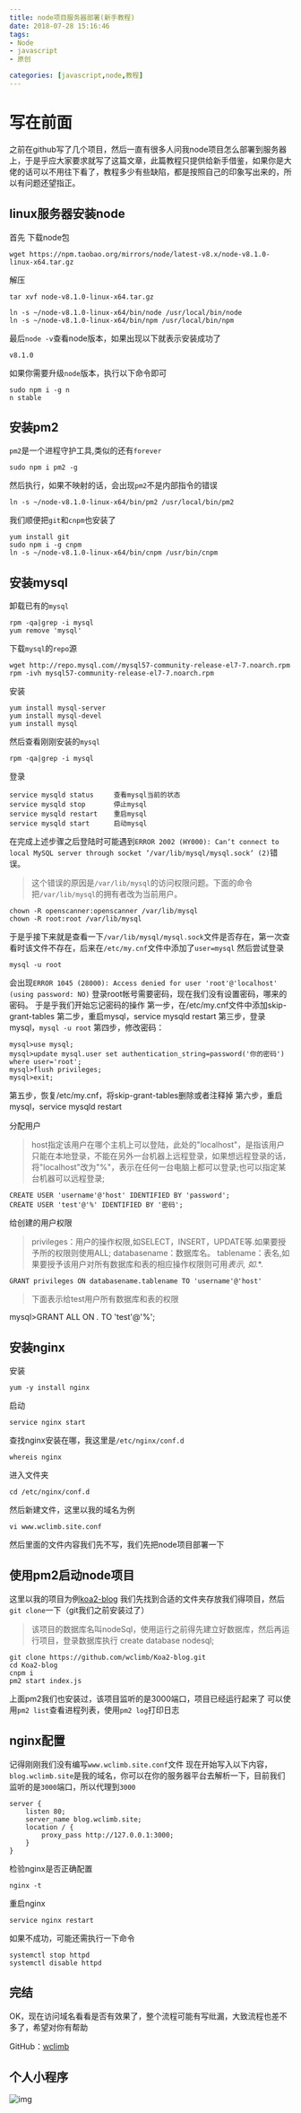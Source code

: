 ```yaml
---
title: node项目服务器部署(新手教程)
date: 2018-07-28 15:16:46
tags:
- Node
- javascript
- 原创

categories: [javascript,node,教程]
---
```

# 写在前面

之前在github写了几个项目，然后一直有很多人问我node项目怎么部署到服务器上，于是乎应大家要求就写了这篇文章，此篇教程只提供给新手借鉴，如果你是大佬的话可以不用往下看了，教程多少有些缺陷，都是按照自己的印象写出来的，所以有问题还望指正。

## linux服务器安装node

首先
下载node包
```
wget https://npm.taobao.org/mirrors/node/latest-v8.x/node-v8.1.0-linux-x64.tar.gz
```
解压
```
tar xvf node-v8.1.0-linux-x64.tar.gz
```
<!-- more -->

```
ln -s ~/node-v8.1.0-linux-x64/bin/node /usr/local/bin/node
ln -s ~/node-v8.1.0-linux-x64/bin/npm /usr/local/bin/npm
```

最后`node -v`查看node版本，如果出现以下就表示安装成功了
```
v8.1.0
```
如果你需要升级`node`版本，执行以下命令即可
```
sudo npm i -g n
n stable
```

## 安装pm2

`pm2`是一个进程守护工具,类似的还有`forever`

```
sudo npm i pm2 -g
```
然后执行，如果不映射的话，会出现`pm2`不是内部指令的错误
```
ln -s ~/node-v8.1.0-linux-x64/bin/pm2 /usr/local/bin/pm2
```
我们顺便把`git`和`cnpm`也安装了
```
yum install git
sudo npm i -g cnpm
ln -s ~/node-v8.1.0-linux-x64/bin/cnpm /usr/bin/cnpm
```

## 安装mysql

卸载已有的`mysql`
```
rpm -qa|grep -i mysql
yum remove 'mysql'
```
下载`mysql`的`repo`源 
```
wget http://repo.mysql.com//mysql57-community-release-el7-7.noarch.rpm
rpm -ivh mysql57-community-release-el7-7.noarch.rpm
```
安装
```
yum install mysql-server
yum install mysql-devel
yum install mysql
```
然后查看刚刚安装的`mysql`
```
rpm -qa|grep -i mysql
```
登录
```
service mysqld status     查看mysql当前的状态
service mysqld stop       停止mysql
service mysqld restart    重启mysql
service mysqld start      启动mysql
```

在完成上述步骤之后登陆时可能遇到`ERROR 2002 (HY000): Can‘t connect to local MySQL server through socket ‘/var/lib/mysql/mysql.sock‘ (2)`错误。

> 这个错误的原因是`/var/lib/mysql`的访问权限问题。下面的命令把`/var/lib/mysql`的拥有者改为当前用户。

```
chown -R openscanner:openscanner /var/lib/mysql
chown -R root:root /var/lib/mysql
```

于是乎接下来就是查看一下`/var/lib/mysql/mysql.sock`文件是否存在，第一次查看时该文件不存在，后来在`/etc/my.cnf`文件中添加了`user=mysql`
然后尝试登录
```
mysql -u root 
```
会出现`ERROR 1045 (28000): Access denied for user 'root'@'localhost' (using password: NO)` 登录root帐号需要密码，现在我们没有设置密码，哪来的密码。
于是乎我们开始忘记密码的操作
第一步，在/etc/my.cnf文件中添加skip-grant-tables
第二步，重启mysql，service mysqld restart
第三步，登录mysql，`mysql -u root`
第四步，修改密码：
```
mysql>use mysql;
mysql>update mysql.user set authentication_string=password('你的密码') where user='root';
mysql>flush privileges;
mysql>exit;
```
第五步，恢复/etc/my.cnf，将skip-grant-tables删除或者注释掉
第六步，重启mysql，service mysqld restart

分配用户
> host指定该用户在哪个主机上可以登陆，此处的"localhost"，是指该用户只能在本地登录，不能在另外一台机器上远程登录，如果想远程登录的话，将"localhost"改为"%"，表示在任何一台电脑上都可以登录;也可以指定某台机器可以远程登录;

```
CREATE USER 'username'@'host' IDENTIFIED BY 'password';
CREATE USER 'test'@'%' IDENTIFIED BY '密码'; 
```

给创建的用户权限
> privileges：用户的操作权限,如SELECT，INSERT，UPDATE等.如果要授予所的权限则使用ALL;
databasename：数据库名。
tablename：表名,如果要授予该用户对所有数据库和表的相应操作权限则可用*表示, 如*.*.

```
GRANT privileges ON databasename.tablename TO 'username'@'host'
```

> 下面表示给test用户所有数据库和表的权限

mysql>GRANT ALL ON *.* TO 'test'@'%'; 

## 安装nginx
安装
```
yum -y install nginx
```
启动
```
service nginx start
```
查找nginx安装在哪，我这里是`/etc/nginx/conf.d`
```
whereis nginx
```
进入文件夹
```
cd /etc/nginx/conf.d
```
然后新建文件，这里以我的域名为例
```
vi www.wclimb.site.conf
```
然后里面的文件内容我们先不写，我们先把node项目部署一下

## 使用pm2启动node项目

这里以我的项目为例[koa2-blog](https://github.com/wclimb/Koa2-blog)
我们先找到合适的文件夹存放我们得项目，然后`git clone`一下（git我们之前安装过了）

> 该项目的数据库名叫nodeSql，使用运行之前得先建立好数据库，然后再运行项目，登录数据库执行 create database nodesql;

```
git clone https://github.com/wclimb/Koa2-blog.git
cd Koa2-blog
cnpm i 
pm2 start index.js
```
上面pm2我们也安装过，该项目监听的是3000端口，项目已经运行起来了
可以使用`pm2 list`查看进程列表，使用`pm2 log`打印日志
## nginx配置

记得刚刚我们没有编写`www.wclimb.site.conf`文件
现在开始写入以下内容，`blog.wclimb.site`是我的域名，你可以在你的服务器平台去解析一下，目前我们监听的是`3000`端口，所以代理到`3000`
```
server {
    listen 80;
    server_name blog.wclimb.site;
    location / {
        proxy_pass http://127.0.0.1:3000;
    }
}
```
检验nginx是否正确配置
```
nginx -t
```
重启nginx
```
service nginx restart
```
如果不成功，可能还需执行一下命令
```
systemctl stop httpd
systemctl disable httpd
```

## 完结

OK，现在访问域名看看是否有效果了，整个流程可能有写纰漏，大致流程也差不多了，希望对你有帮助

GitHub：[wclimb](https://github.com/wclimb)

## 个人小程序

![img](http://www.wclimb.site/cdn/xcx.jpeg)